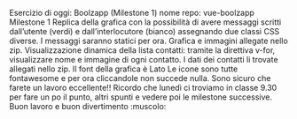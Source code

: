Esercizio di oggi: Boolzapp (Milestone 1)
nome repo: vue-boolzapp
Milestone 1
Replica della grafica con la possibilità di avere messaggi scritti dall’utente (verdi) e dall’interlocutore (bianco) assegnando due classi CSS diverse. I messaggi saranno statici per ora. Grafica e immagini allegate nello zip.
Visualizzazione dinamica della lista contatti: tramite la direttiva v-for, visualizzare nome e immagine di ogni contatto. I dati dei contatti li trovate allegati nello zip.
Il font della grafica è Lato
Le icone sono tutte fontawesome e per ora cliccandole non succede nulla.
Sono sicuro che farete un lavoro eccellente!! Ricordo che lunedì ci troviamo in classe 9.30 per fare un po il punto, altri spunti e vedere poi le milestone successive.
Buon lavoro e buon divertimento :muscolo: